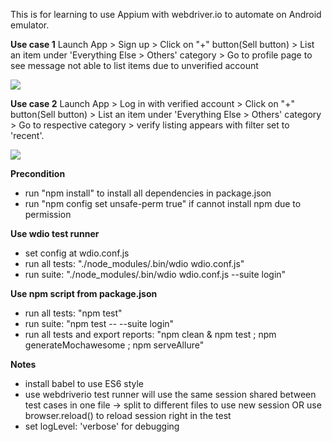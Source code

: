 This is for learning to use Appium with webdriver.io to automate on Android emulator.

**Use case 1**
Launch App > Sign up > Click on "+" button(Sell button) > List an item under 'Everything Else > Others' category > Go to profile page to see message not able to list items due to unverified account

[![](http://img.youtube.com/vi/loRwhPHRs9E/0.jpg)](http://www.youtube.com/watch?v=loRwhPHRs9E "carousell non-verified acc list item")

**Use case 2**
Launch App > Log in with verified account > Click on "+" button(Sell button) > List an item under 'Everything Else > Others' category > Go to respective category > verify listing appears with filter set to 'recent'.

[![](http://img.youtube.com/vi/8sXWokgmvF8/0.jpg)](http://www.youtube.com/watch?v=8sXWokgmvF8 "carousell verified acc list item")

**Precondition**
- run "npm install" to install all dependencies in package.json
- run "npm config set unsafe-perm true" if cannot install npm due to permission

**Use wdio test runner**
- set config at wdio.conf.js
- run all tests: "./node_modules/.bin/wdio wdio.conf.js"
- run suite: "./node_modules/.bin/wdio wdio.conf.js --suite login"

**Use npm script from package.json**
- run all tests: "npm test"
- run suite: "npm test -- --suite login"
- run all tests and export reports: "npm clean & npm test ; npm generateMochawesome ; npm serveAllure"

**Notes**
- install babel to use ES6 style
- use webdriverio test runner will use the same session shared between test cases in one file -> split to different files to use new session OR use browser.reload() to reload session right in the test
- set logLevel: 'verbose' for debugging